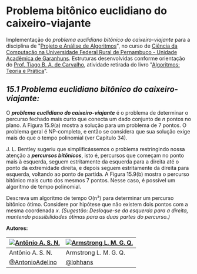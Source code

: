 # Problema bitônico euclidiano do caixeiro-viajante

Implementação do *problema euclidiano bitônico do caixeiro-viajante* para a disciplina de "[Projeto e Análise de Algoritmos][PAA]", no curso de [Ciência da Computação na Universidade Federal Rural de Pernambuco - Unidade Acadêmica de Garanhuns][UFRPE]. Estruturas desenvolvidas conforme orientação do [Prof. Tiago B. A. de Carvalho][professor], atividade retirada do livro "[Algoritmos: Teoria e Prática][livro]".

## ***15.1 Problema euclidiano bitônico do caixeiro-viajante:***

O ***problema euclidiano do caixeiro-viajante*** é o problema de determinar o percurso fechado mais curto que conecta um dado conjunto de *n* pontos no plano. A Figura 15.9(a) mostra a solução para um problema de 7 pontos. O problema geral é NP-completo, e então se considera que sua solução exige mais do que o tempo polinomial (ver Capítulo 34).

J. L. Bentley sugeriu que simplificássemos o problema restringindo nossa atenção a ***percursos bitônicos***, isto é, percursos que começam no ponto mais à esquerda, seguem estritamente da esquerda para a direita até o ponto da extremidade direita, e depois seguem estritamente da direita para esquerda, voltando ao ponto de partida. A Figura 15.9(b) mostra o percurso bitônico mais curto dos mesmos 7 pontos. Nesse caso, é possível um algoritmo de tempo polinomial.

Descreva um algoritmo de tempo O(n²) para determinar um percurso bitônico ótimo. Considere por hipótese que não existem dois pontos com a mesma coordenada *x*. *(Sugestão: Desloque-se da esquerda para a direita, mantendo possibilidades ótimas para as duas partes do percurso.)*


**Autores:**

[![Antônio A. S. N.](https://avatars1.githubusercontent.com/u/33501786?s=64&v=4)](https://github.com/AntonioAdelino) |  [![Armstrong L. M. G. Q.](https://avatars0.githubusercontent.com/u/30741312?s=64&v=4)](https://github.com/lohhans)
|-------------------|-------------------|
| Antônio A. S. N. | Armstrong L. M. G. Q. |
| [@AntonioAdelino](https://github.com/AntonioAdelino) | [@lohhans](https://github.com/lohhans) |


<!-- Links -->

[PAA]: https://sites.google.com/site/tiagoufrpe/home/projeto-e-analise-de-algoritmos-2018-2
[UFRPE]: http://bcc.uag.ufrpe.br/~portal/
[professor]: https://sites.google.com/site/tiagoufrpe/
[livro]: https://g.co/kgs/gA1ukF
[Problema]: https://github.com/lohhans/MinesweeperProlog#english-below
